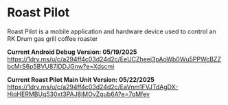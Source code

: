 # Roast Pilot
Roast Pilot is a mobile application and hardware device used to control an RK Drum gas grill coffee roaster

**Current Android Debug Version: 05/19/2025**
https://1drv.ms/u/c/a294ff4c03d24d2c/EeUCZheej3pAoWb0Wu5PPWcBZZbcMrS6p5BVU87iDDJGnw?e=Xdscmi

**Current Roast Pilot Main Unit Version: 05/22/2025**
https://1drv.ms/u/c/a294ff4c03d24d2c/EaVnm1FVJTdAgDX-HiqHERMBUq530xt3PAJ8jMOvZqub6A?e=7qMfev

